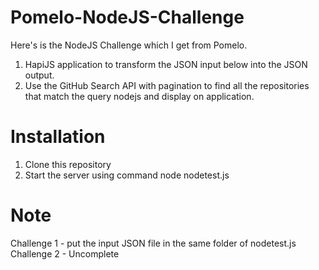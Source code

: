 # Pomelo-NodeJS-Challenge

Here's is the NodeJS Challenge which I get from Pomelo.

1. HapiJS application to transform the JSON input below into the JSON output.
2. Use the GitHub Search API with pagination to find all the repositories that match the query nodejs and display on application.

# Installation

1. Clone this repository
2. Start the server using command node nodetest.js

# Note

Challenge 1 - put the input JSON file in the same folder of nodetest.js
Challenge 2 - Uncomplete
